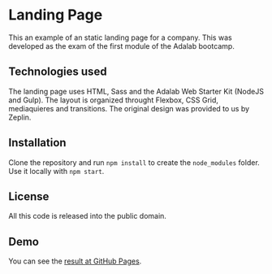 # Landing Page

This an example of an static landing page for a company. This was developed as the exam of the first module of the Adalab bootcamp.

## Technologies used

The landing page uses HTML, Sass and the Adalab Web Starter Kit (NodeJS and Gulp).
The layout is organized throught Flexbox, CSS Grid, mediaquieres and transitions.
The original design was provided to us by Zeplin.

## Installation

Clone the repository and run `npm install` to create the `node_modules` folder.
Use it locally with `npm start`.

## License
All this code is released into the public domain.

## Demo

You can see the [result at GitHub Pages](lvaldenebro.github.io/landing-page/).

